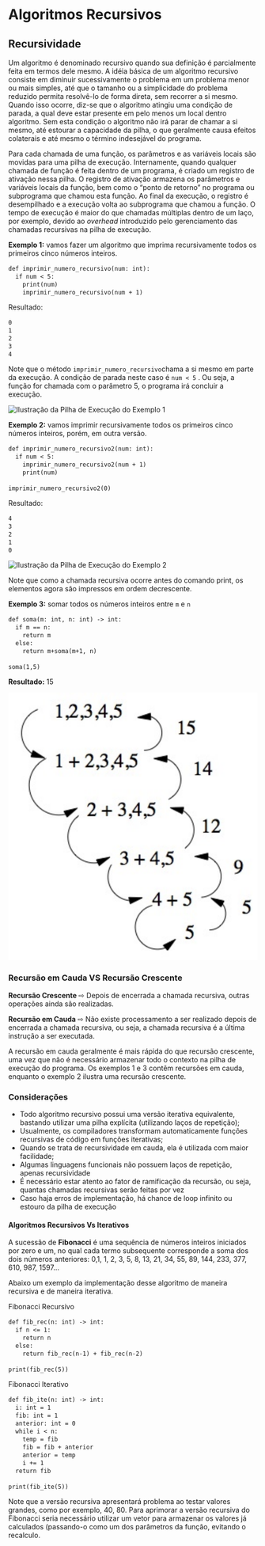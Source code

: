 # Algoritmos Recursivos

## Recursividade

Um algoritmo é denominado recursivo quando sua definição é parcialmente feita em termos dele mesmo. A idéia básica de um algoritmo recursivo consiste em diminuir sucessivamente o problema em um problema menor ou mais simples, até que o tamanho ou a simplicidade do problema reduzido permita resolvê-lo de forma direta, sem recorrer a si mesmo. Quando isso ocorre, diz-se que o algoritmo atingiu uma condição de parada, a qual deve estar presente em pelo menos um local dentro algoritmo. Sem esta condição o algoritmo não irá parar de chamar a si mesmo, até estourar a capacidade da pilha, o que geralmente causa efeitos colaterais e até mesmo o término indesejável do programa.

Para cada chamada de uma função, os parâmetros e as variáveis locais são movidas para uma pilha de execução. Internamente, quando qualquer chamada de função é feita dentro de um programa, é criado um registro de ativação nessa pilha. O registro de ativação armazena os parâmetros e variáveis locais da função, bem como o “ponto de retorno” no programa ou subprograma que chamou esta função. Ao final da execução, o registro é desempilhado e a execução volta ao subprograma que chamou a função. O tempo de execução é maior do que chamadas múltiplas dentro de um laço, por exemplo, devido ao _overhead_ introduzido pelo gerenciamento das chamadas recursivas na pilha de execução.

**Exemplo 1:** vamos fazer um algoritmo que imprima recursivamente todos os primeiros cinco números inteiros.

```text
def imprimir_numero_recursivo(num: int):
  if num < 5:
    print(num)
    imprimir_numero_recursivo(num + 1)
```

Resultado:

```text
0
1
2
3
4
```

Note que o método `imprimir_numero_recursivo`chama a si mesmo em parte da execução. A condição de parada neste caso é `num < 5` . Ou seja, a função for chamada com o parâmetro 5, o programa irá concluir a execução. 

![Ilustra&#xE7;&#xE3;o da Pilha de Execu&#xE7;&#xE3;o do Exemplo 1](https://documents.app.lucidchart.com/documents/a4b39668-f3eb-4654-8a2b-b75e5ba2fd43/pages/0_0?a=206&x=18&y=135&w=924&h=550&store=1&accept=image%2F*&auth=LCA%20ad8c9d71b2223c68270ca1586790682983c8611b-ts%3D1601070739)

**Exemplo 2:** vamos imprimir recursivamente todos os primeiros cinco números inteiros, porém, em outra versão.

```text
def imprimir_numero_recursivo2(num: int):
  if num < 5:
    imprimir_numero_recursivo2(num + 1)
    print(num)

imprimir_numero_recursivo2(0)
```

Resultado:

```text
4
3
2
1
0
```

![Ilustra&#xE7;&#xE3;o da Pilha de Execu&#xE7;&#xE3;o do Exemplo 2](https://documents.app.lucidchart.com/documents/a4b39668-f3eb-4654-8a2b-b75e5ba2fd43/pages/0_0?a=335&x=918&y=134&w=924&h=577&store=1&accept=image%2F*&auth=LCA%204aa69a28466d5dfff2202efcd9b05d318aa0470a-ts%3D1601072495)

Note que como a chamada recursiva ocorre antes do comando print, os elementos agora são impressos em ordem decrescente.

**Exemplo 3:** somar todos os números inteiros entre `m` e `n`

```text
def soma(m: int, n: int) -> int:
  if m == n:
    return m
  else:
    return m+soma(m+1, n)

soma(1,5)
```

**Resultado:** 15

![&#xC1;rvore de recurs&#xE3;o para o exemplo 3](../../.gitbook/assets/screen-shot-2020-09-26-at-19.29.53%20%281%29.png)

### Recursão em Cauda VS Recursão Crescente

**Recursão Crescente** ⇨ Depois de encerrada a chamada recursiva, outras operações ainda são realizadas.

**Recursão em Cauda** ⇨ Não existe processamento a ser realizado depois de encerrada a chamada recursiva, ou seja, a chamada recursiva é a última instrução a ser executada. 

A recursão em cauda geralmente é mais rápida do que recursão crescente, uma vez que não é necessário armazenar todo o contexto na pilha de execução do programa. Os exemplos 1 e 3 contêm recursões em cauda, enquanto o exemplo 2 ilustra uma recursão crescente.

### Considerações

* Todo algoritmo recursivo possui uma versão iterativa equivalente, bastando utilizar uma pilha explícita \(utilizando laços de repetição\);
* Usualmente, os compiladores transformam automaticamente funções recursivas de código em funções iterativas;
* Quando se trata de recursividade em cauda, ela é utilizada com maior facilidade;
* Algumas linguagens funcionais não possuem laços de repetição, apenas recursividade
* É necessário estar atento ao fator de ramificação da recursão, ou seja, quantas chamadas recursivas serão feitas por vez
* Caso haja erros de implementação, há chance de loop infinito ou estouro da pilha de execução

#### Algoritmos Recursivos Vs Iterativos

A sucessão de **Fibonacci** é uma sequência de números inteiros iniciados por zero e um, no qual cada termo subsequente corresponde a soma dos dois números anteriores: 0,1, 1, 2, 3, 5, 8, 13, 21, 34, 55, 89, 144, 233, 377, 610, 987, 1597...

Abaixo um exemplo da implementação desse algoritmo de maneira recursiva e de maneira iterativa.

Fibonacci Recursivo

```text
def fib_rec(n: int) -> int:
  if n <= 1:
    return n
  else:
    return fib_rec(n-1) + fib_rec(n-2)

print(fib_rec(5))
```

Fibonacci Iterativo

```text
def fib_ite(n: int) -> int:
  i: int = 1
  fib: int = 1
  anterior: int = 0
  while i < n:
    temp = fib
    fib = fib + anterior
    anterior = temp
    i += 1
  return fib

print(fib_ite(5))
```

Note que a versão recursiva apresentará problema ao testar valores grandes, como por exemplo, 40, 80. Para aprimorar a versão recursiva do Fibonacci seria necessário utilizar um vetor para armazenar os valores já calculados \(passando-o como um dos parâmetros da função, evitando o recalculo.



